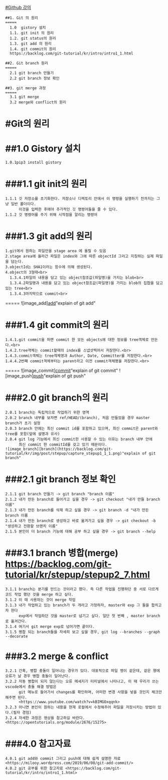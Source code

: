   [#Github 강의](https://opentutorials.org/module/2676)


    ##1. Git 의 원리
    =====
      1.0  gistory 설치 
      1.1. git init 의 원리
      1.2. git status의 원리
      1.3. git add 의 원리
      1.4. git commit의 원리
      https://backlog.com/git-tutorial/kr/intro/intro1_1.html
    
    ##2. Git branch 원리
    =====
      2.1 git branch 만들기
      2.2 git branch 정보 확인
      
    ##3. git merge 과정
    =====
      3.1 git merge
      3.2 merge와 conflict의 원리

  #Git의 원리
  =====
  ##1.0 Gistory 설치
  =====
    1.0.1pip3 install gistory
    
  ###1.1 git init의 원리
  =====
    1.1.1 깃 저장소를 초기화한다. 저장소나 디렉토리 안에서 이 명령을 실행하기 전까지는 그냥 일반 폴더이다. 
          이것을 입력한 후에야 추가적인 깃 명령어들을 줄 수 있다.
    1.1.2 깃 명령어를 주기 위해 시작점을 알리는 명령어
  
  ###1.3 git add의 원리
  =====
    1.git에서 원하는 파일만을 stage area 에 올릴 수 있음
    2.stage area에 올라간 파일은 index와 그에 따른 objectId 그리고 지칭하는 실제 파일을 담는다.
    3.objectId는 SHA1이라는 함수에 의해 생성된다.
    4.object의 3형태<br>
      1.3.4.1파일의 내용을 담고 있는 object참조값(파일명)을 가지는 blob<br>
      1.3.4.2파일명과 내용을 담고 있는 object참조값(파일명)을 가지는 blob의 집합을 담고 있는 tree<br>
      1.3.4.3마지막으로 commit<br>
  =====
  ![image_add][add](https://milooy.files.wordpress.com/2019/06/git-github.014.jpeg?w=768)"explain of git add"



  ###1.4 git commit의 원리
  =====
    1.4.1.git commit을 하면 commit 한 모든 objects에 대한 정보를 tree객체로 만든다.<br>
    1.4.2.tree객체는 commit할때의 index를 스냅샷찍어서 저장한다.<br>
    1.4.3.commit객체는 tree객체명과 Author, Date, Committer를 저장한다.<br>
    1.4.4.2번째 commit객체부터는 parent라고 이전 commit객체명을 저장한다.<br>
  =====
  ![image_commit][commit](https://milooy.files.wordpress.com/2019/06/git-github.014.jpeg?w=768)"explain of git commit"
  ![image_push][push](https://milooy.files.wordpress.com/2019/06/git-github.016.jpeg?w=768)"explain of git push"

  ###2.0 git branch의 원리
  =====
    2.0.1 branch는 독립적으로 작업하기 위한 영역
    2.0.2 branch 내부를 보자면 ref/HEAD/(branch), 처음 만들었을 경우 master branch가 초기 설정
    2.0.3 branch 안에는 최신 commit id를 포함하고 있으며, 최신 commit은 parent와 tree를 포함(앞에 설명과 유사)
    2.0.4 git log 기능에서 최신 commit한 사용할 수 있는 이유는 branch 내부 안에
          최신 commit 한 commitId를 갖고 있기 때문이다.
    ![image_branch][branch](https://backlog.com/git-tutorial/kr/img/post/stepup/capture_stepup1_1_1.png)"explain of git branch"
  ###2.1 git branch 정보 확인
  =====
    2.1.1 git branch 만들기 -> git branch "branch 이름"
    2.1.2 내가 만든 branch로 들어가고 싶을 경우 -> git checkout "내가 만들 branch 이름"
    2.1.3 내가 만든 branch를 삭제 하고 싶을 경우 -> git branch -d "내가 만든 branch 이름
    2.1.4 내가 만든 branch로 생성하고 바로 옮겨가고 싶을 경우 -> git checkout -b "생성하고 전환할 브랜치 이름"
    2.1.5 본인이 더 branch 기능에 대해 공부 하고 싶을 경우 -> git branch --help
  
  ###3.1 branch 병합(merge)<br><https://backlog.com/git-tutorial/kr/stepup/stepup2_7.html>
  =====
    3.1.1 branch는 분기를 만드는 것이라고 했다. 즉 다른 작업을 진행하던 중 서로 다르게 코드 작업 했던 것을 merge 하고 싶다.
    3.1.2 이 때 사용하는 것이 merge 작업
    3.1.3 내가 작업하고 있는 branch가 두 개라고 가정하자, master와 exp 그 둘을 합치고자 한다
          exp에서 작업하던 것을 master로 넘기고 싶다. 일단 첫 번째 , master branch로 옮겨간다.
    3.1.4 여기서 git merge exp로 넘어가면 끝이다.
    3.1.5 병합 되는 branch들을 자세히 보고 싶을 경우, git log --branches --graph --decorate
  ###3.2 merge & conflict
  =====
    3.2.1 간혹, 병합 충돌이 일어나는 경우가 있다. 대표적으로 파일 명이 같은데, 같은 행에 오류가 날 경우 병합 충돌이 일어난다.
    3.2.2 자동 병합이 되지 않는다는 오류 메세지가 터미널에서 나타나고, 이 때 우리가 쓰는 vscode에서 충돌 해결 방법은 
          git 메뉴로 들어가서 changes를 확인하며, 어떠한 변경 사항을 넣을 것인지 체크만 해주면 된다.
          <https://www.youtube.com/watch?v=kBIMGOxqqnk>
    3.2.3 아니면 본인이 원하는 내용을 현재 로컬에서 수정해주어 파일을 저장시키는 방법이 있다.(필자 경험)
    3.2.4 자세한 과정은 영상을 참고하길 바란다. <https://opentutorials.org/module/2676/15275>

  ###4.0 참고자료
  =====
    4.0.1 git add와 commit 그리고 push에 대해 쉽게 설명한 자료 <https://milooy.wordpress.com/2019/06/08/git-add-commit/>
    4.0.2 git 공부를 위한 참고자료 <https://backlog.com/git-tutorial/kr/intro/intro1_1.html>
    






